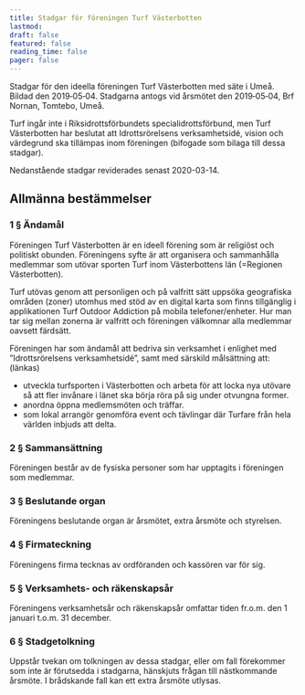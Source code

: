 ```yaml
---
title: Stadgar för föreningen Turf Västerbotten
lastmod: 
draft: false
featured: false
reading_time: false
pager: false
---
```


Stadgar för den ideella föreningen Turf Västerbotten med säte i Umeå. Bildad den 2019‐05‐04. 
Stadgarna antogs vid årsmötet den 2019‐05‐04, Brf Nornan, Tomtebo, Umeå.

Turf ingår inte i Riksidrottsförbundets specialidrottsförbund, men Turf Västerbotten har beslutat att Idrottsrörelsens verksamhetsidé, vision och värdegrund ska tillämpas inom föreningen (bifogade som bilaga till dessa stadgar).

Nedanstående stadgar reviderades senast 2020-03-14.

## Allmänna bestämmelser
### 1 § Ändamål
Föreningen Turf Västerbotten är en ideell förening som är religiöst och politiskt obunden. Föreningens syfte är att organisera och sammanhålla medlemmar som utövar sporten Turf inom Västerbottens län (=Regionen Västerbotten).

Turf utövas genom att personligen och på valfritt sätt uppsöka geografiska områden (zoner) utomhus med stöd av en digital karta som finns tillgänglig i applikationen Turf Outdoor Addiction på mobila telefoner/enheter. Hur man tar sig mellan zonerna är valfritt och föreningen välkomnar alla medlemmar oavsett färdsätt.

Föreningen har som ändamål att bedriva sin verksamhet i enlighet med ”Idrottsrörelsens verksamhetsidé”, samt med särskild målsättning att: (länkas)
- utveckla turfsporten i Västerbotten och arbeta för att locka nya utövare så att fler invånare i länet ska börja röra på sig under otvungna former.
- anordna öppna medlemsmöten och träffar.
- som lokal arrangör genomföra event och tävlingar där Turfare från hela världen inbjuds att delta.

### 2 § Sammansättning
Föreningen består av de fysiska personer som har upptagits i föreningen som medlemmar.

### 3 § Beslutande organ
Föreningens beslutande organ är årsmötet, extra årsmöte och styrelsen.

### 4 § Firmateckning
Föreningens firma tecknas av ordföranden och kassören var för sig.

### 5 § Verksamhets‐ och räkenskapsår
Föreningens verksamhetsår och räkenskapsår omfattar tiden fr.o.m. den 1 januari t.o.m. 31 december.

### 6 § Stadgetolkning
Uppstår tvekan om tolkningen av dessa stadgar, eller om fall förekommer som inte är förutsedda i stadgarna, hänskjuts frågan till nästkommande årsmöte. I brådskande fall kan ett extra årsmöte utlysas.

